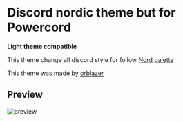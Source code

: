 # Discord nordic theme but for Powercord

**Light theme compatible**

This theme change all discord style for follow [Nord palette](https://www.nordtheme.com/)

This theme was made by [orblazer](https://github.com/orblazer/)

## Preview

![preview](https://cdn.discordapp.com/attachments/799401301673902090/802396559501164544/Screenshot_109.png)
